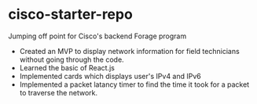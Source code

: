 # cisco-starter-repo
Jumping off point for Cisco's backend Forage program
- Created an MVP to display network information for field technicians without going through the code.
- Learned the basic of React.js
- Implemented cards which displays user's IPv4 and IPv6
- Implemented a packet latancy timer to find the time it took for a packet to traverse the network.
